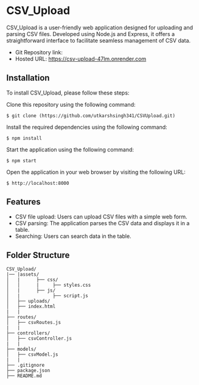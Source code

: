 # CSV_Upload
CSV_Upload is a user-friendly web application designed for uploading and parsing CSV files. Developed using Node.js and Express, it offers a straightforward interface to facilitate seamless management of CSV data.

- Git Repository link: 
- Hosted URL: https://csv-upload-47lm.onrender.com



## Installation
To install CSV_Upload, please follow these steps:

Clone this repository using the following command:
```
$ git clone (https://github.com/utkarshsingh341/CSVUpload.git)
```
Install the required dependencies using the following command:
```
$ npm install 
```
Start the application using the following command:
```
$ npm start 
```
Open the application in your web browser by visiting the following URL:
```
$ http://localhost:8000 
```

## Features
* CSV file upload: Users can upload CSV files with a simple web form.
* CSV parsing: The application parses the CSV data and displays it in a table.
* Searching: Users can search data in the table.

## Folder Structure
```
CSV_Upload/
|── |assets/
│   |      ├── css/
│   │      |     ├── styles.css
│   |      ├── js/
│   |            ├── script.js
│   ├── uploads/
│   ├── index.html
|   |
├── routes/
│   ├── csvRoutes.js
|   |
├── controllers/
│   ├── csvController.js
|   |
├── models/
│   ├── csvModel.js
|   |
├── .gitignore
├── package.json
├── README.md

